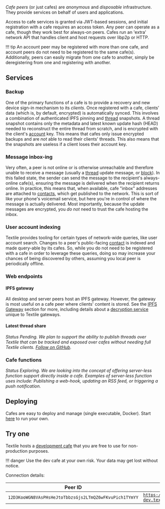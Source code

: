 _Cafe peers_ (or just cafes) are _anonymous_ and _disposable_ infrastructure. They provide services on behalf of users and applications.

Access to cafe services is granted via JWT-based sessions, and initial registration with a cafe requires an access token. Any peer can operate as a cafe, though they work best for always-on peers. Cafes run an 'extra' network API that handles client and host requests over libp2p or HTTP.

!!! tip
    An account peer may be registered with more than one cafe, and account peers do not need to be registered to the same cafe(s). Additionally, peers can easily migrate from one cafe to another, simply be deregistering from one and registering with another.

## Services

### Backup

One of the primary functions of a cafe is to provide a recovery and new device sign-in mechanism to its _clients_. Once registered with a cafe, clients' data (which is, by default, encrypted) is automatically synced. This involves a combination of authenticated IPFS pinning and [thread](/concepts/threads) snapshots. A thread snapshot contains only the metadata and latest known update hash (HEAD) needed to reconstruct the entire thread from scratch, and is encrypted with the client's [account](/concepts/the-wallet#accounts) key. This means that cafes only issue encrypted backups and are _not_ able to read their clients' threads. This also means that the snapshots are useless if a client loses their account key.

### Message inbox-ing

Very often, a peer is not online or is otherwise unreachable and therefore unable to receive a message (usually a [thread](/concepts/threads) update message, or [block](/concepts/threads#blocks)). In this failed state, the sender can send the message to the recipient's always-online cafe(s), ensuring the message is delivered when the recipient returns online. In practice, this means that, when available, cafe "inbox" addresses are attached to [contacts](/concepts/contacts), which get published to the network. This is sort of like your phone's voicemail service, but here you're in control of where the message is actually delivered. Most importantly, because the update messages are encrypted, you _do not_ need to trust the cafe hosting the inbox.

### User account indexing

Textile provides tooling for certain types of network-wide queries, like user account search. Changes to a peer's public-facing [contact](/concepts/contacts) is indexed and made query-able by its cafes. So, while you do not need to be registered with a cafe in order to leverage these queries, doing so may increase your chances of being discovered by others, assuming you local peer is periodically offline.

### Web endpoints

#### IPFS gateway

All desktop and server peers host an IPFS gateway. However, the gateway is most useful on a cafe peer where clients' content is stored. See the [IPFS Gateway](/ipfs-gateway) section for more, including details about a [decryption service](http://127.0.0.1:8000/ipfs-gateway/#decryption-service) unique to Textile gateways.

#### Latest thread share

_Status Pending. We plan to support the ability to publish threads over Textile that can be tracked and exposed over cafes without needing full Textile clients. [Follow on GitHub](https://github.com/textileio/go-textile/issues/697)._

### Cafe functions

_Status Exploring. We are looking into the concept of offering server-less function support directly inside a cafe. Examples of server-less function uses include: Publishing a web-hook, updating an RSS feed, or triggering a push notification._

## Deploying

Cafes are easy to deploy and manage (single executable, Docker). Start [here](/install/the-daemon/#run-a-cafe-peer) to run your own.

## Try one

Textile hosts a [development cafe](https://us-west-dev.textile.cafe/) that you are free to use for non-production purposes.

!!! danger
    Use the dev cafe at your own risk. Your data may get lost without notice.

Connection details:

| Peer ID | API | Gateway | Token |
| --- | --- | --- | --- |
| `12D3KooWGN8VAsPHsHeJtoTbbzsGjs2LTmQZ6wFKvuPich1TYmYY` | [`https://us-west-dev.textile.cafe/`](https://us-west-dev.textile.cafe/) | [`https://us-west-dev.textile.cafe/ipfs`](https://us-west-dev.textile.cafe/ipfs/) | `uggU4NcVGFSPchULpa2zG2NRjw2bFzaiJo3BYAgaFyzCUPRLuAgToE3HXPyo` |

<br>
